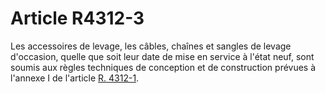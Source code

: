 # Article R4312-3

Les accessoires de levage, les câbles, chaînes et sangles de levage d'occasion, quelle que soit leur date de mise en service à l'état neuf, sont soumis aux règles techniques de conception et de construction prévues à l'annexe I de l'article [R. 4312-1][1].

 [1]: /affichCodeArticle.do?cidTexte=LEGITEXT000006072050&idArticle=LEGIARTI000018489365&dateTexte=&categorieLien=cid